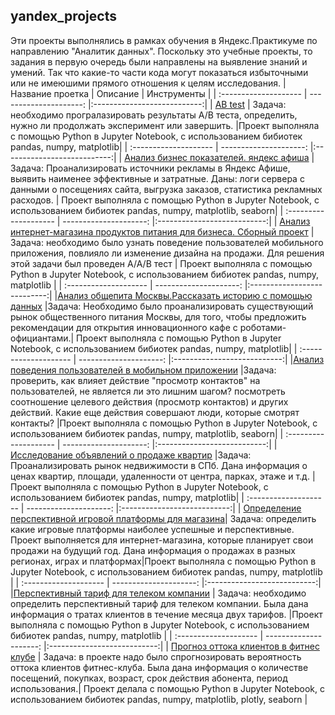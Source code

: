 ## yandex_projects
Эти проекты выполнялись в рамках обучения в Яндекс.Практикуме по направлению "Аналитик данных". 
Поскольку это учебные проекты, то задания в первую очередь были направлены на выявление знаний и умений. Так что какие-то части кода могут показаться избыточными или не имеюшими прямого отношения к целям исследования.
| Название проетка               | Описание           | Инструменты                     |
| :-------------------- | ---------------------: |:---------------------------:|
| [AB test](https://github.com/GayaneTen/yandex_projects/tree/main/AB%20test) | Задача: необходимо програлазировать результаты A/B теста, определить, нужно ли продолжать эксперимент или завершить.  |Проект выполняла с помощью Python в Jupyter Notebook, с использованием бибиотек pandas, numpy, matplotlib|
| :-------------------- | ---------------------: |:---------------------------:|
| [Анализ бизнес показателей. яндекс афиша](https://github.com/GayaneTen/yandex_projects/tree/main/Анализ%20бизнес%20показателей.%20Яндекс%20Афиша)  |  Задача: Проанализировать источники рекламы в Яндекс Афише, выявить наименее эффективные и затратные. Даны: логи сервера с данными о посещениях сайта, выгрузка заказов, статистика рекламных расходов. | Проект выполняла с помощью Python в Jupyter Notebook, с использованием бибиотек pandas, numpy, matplotlib, seaborn|
| :-------------------- | ---------------------: |:---------------------------:|
|  [Анализ интернет-магазина продуктов питания для бизнеса. Сборный проект](https://github.com/GayaneTen/yandex_projects/tree/main/Анализ%20интернет-магазина%20продуктов%20питания%20для%20бизнеса.%20Сборный%20проект) |Задача: необходимо было узнать поведение пользователей мобильного приложения, повлияло ли изменение дизайна на продажи. Для решения этой задачи был проведен A/A/B тест | Проект выполняла с помощью Python в Jupyter Notebook, с использованием бибиотек pandas, numpy, matplotlib |
| :-------------------- | ---------------------: |:---------------------------:|
|[Анализ общепита Москвы.Рассказать историю с помощью данных](https://github.com/GayaneTen/yandex_projects/tree/main/Анализ%20общепита%20Москвы.Рассказать%20историю%20с%20помощью%20данных) |Задача: Необходимо было проанализировать существующий рынок общественного питания Москвы, для того, чтобы предложить рекомендации для открытия инновационного кафе с роботами-официантами.| Проект выполняла с помощью Python в Jupyter Notebook, с использованием бибиотек pandas, numpy, matplotlib|
| :-------------------- | ---------------------: |:---------------------------:|
|[Анализ поведения пользователей в мобильном приложении](https://github.com/GayaneTen/yandex_projects/blob/main/Анализ%20поведения%20пользователей%20в%20мобильном%20приложении) |Задача: проверить, как влияет действие "просмотр контактов" на пользователей, не является ли это лишним шагом? посмотреть соотношение целевого действия (просмотр контактов) и других действий. Какие еще действия совершают люди, которые смотрят контакты?  |Проект выполняла с помощью Python в Jupyter Notebook, с использованием бибиотек pandas, numpy, matplotlib, seaborn|
| :-------------------- | ---------------------: |:---------------------------:|
|  [Исследование объявлений о продаже квартир](https://github.com/GayaneTen/yandex_projects/tree/main/Исследование%20объявлений%20о%20продаже%20квартир) |Задача: Проанализировать рынок недвижимости в СПб. Дана информация о ценах квартир, площади, удаленности от центра, парках, этаже и т.д. | Проект выполняла с помощью Python в Jupyter Notebook, с использованием бибиотек pandas, numpy, matplotlib|
| :-------------------- | ---------------------: |:---------------------------:|
|  [Определение перспективной игровой платформы для магазина](https://github.com/GayaneTen/yandex_projects/tree/main/Определение%20перспективной%20игровой%20платформы%20для%20магазина)| Задача: определить какие игровые платформы наиболее успешные и перспективные. Проект выполняется для интернет-магазина, которые планирует свои продажи на будущий год. Дана информация о продажах в разных регионах, играх и платформах|Проект выполняла с помощью Python в Jupyter Notebook, с использованием бибиотек pandas, numpy, matplotlib |
| :-------------------- | ---------------------: |:---------------------------:|
|[Перспективный тариф для телеком компании](https://github.com/GayaneTen/yandex_projects/tree/main/Перспективный%20тариф%20для%20телеком%20компании) | Задача: необходимо определить перспективный тариф для телеком компании. Была дана информация
о тратах клиентов в течение месяца двух тарифов.  |Проект выполняла с помощью Python в Jupyter Notebook, с использованием бибиотек pandas, numpy, matplotlib |
| :-------------------- | ---------------------: |:---------------------------:|
|  [Прогноз оттока клиентов в фитнес клубе](https://github.com/GayaneTen/yandex_projects/tree/main/Прогноз%20оттока%20клиентов%20в%20фитнес%20клубе) | Задача: в проекте надо было спрогнозировать вероятность оттока клиентов фитнес-клуба. Была дана
информация о количестве посещений, покупках, возраст, срок действия абонента, период
использования.| Проект делала с помощью Python в Jupyter Notebook,  с использованием бибиотек pandas, numpy, matplotlib, plotly, seaborn |

